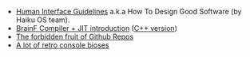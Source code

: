 - [Human Interface Guidelines](https://www.haiku-os.org/docs/HIG/index.xml) a.k.a How To Design Good Software (by Haiku OS team).
- [BrainF Compiler + JIT introduction](https://rodrigodd.github.io/2022/10/21/bf_compiler-part1.html) ([C++ version](https://eli.thegreenplace.net/2017/adventures-in-jit-compilation-part-1-an-interpreter))
- [The forbidden fruit of Github Repos](https://github.com/trimstray/the-book-of-secret-knowledge)
- [A lot of retro console bioses](https://emulation.gametechwiki.com/index.php/Emulator_files)
